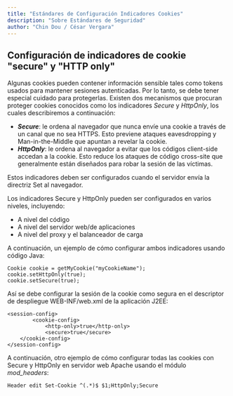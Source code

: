 ```yaml
---
title: "Estándares de Configuración Indicadores Cookies"
description: "Sobre Estándares de Seguridad"
author: "Chin Dou / César Vergara"
---
```

 
 ## Configuración de indicadores de cookie "secure" y "HTTP only"

Algunas cookies pueden contener información sensible tales como tokens usados para mantener sesiones autenticadas. Por lo tanto, se debe tener especial cuidado para protegerlas. Existen dos mecanismos que procuran proteger cookies conocidos como los indicadores _Secure_ y _HttpOnly_, los cuales describiremos a continuación:

-   _**Secure**_: le ordena al navegador que nunca envíe una cookie a ​través de un canal que no sea HTTPS. Esto previene ataques eavesdropping y Man-in-the-Middle que apuntan a revelar la cookie.
-   _**HttpOnly**_: le ordena al navegador a evitar que los códigos client-side accedan a la cookie. Esto reduce los ataques de código cross-site que generalmente están diseñados para robar la sesión de las víctimas.

Estos indicadores deben ser configurados cuando el servidor envía la directriz Set al navegador.

Los indicadores Secure y HttpOnly pueden ser configurados en varios niveles, incluyendo:

-   A nivel del código
-   A nivel del servidor web/de aplicaciones
-   A nivel del proxy y el balanceador de carga​  
    

A continuación, un ejemplo de cómo configurar ambos indicadores usando código Java:  
````
​Cookie cookie = getMyCookie("myCookieName");
cookie.setHttpOnly(true);
cookie.setSecure(true);​  
````
Así se debe configurar la sesión de la cookie como segura en el descriptor de despliegue WEB-INF/web.xml de la aplicación J2EE:  
````
​<session-config>
		<cookie-config>
			<http-only>true</http-only>
			<secure>true</secure>
	</cookie-config>
</session-config>​  
````

​A continuación, otro ejemplo de cómo configurar todas las cookies con Secure y HttpOnly en servidor web Apache usando el módulo _mod_headers_:  
````
​Header edit Set-Cookie ^(.*)$ $1;HttpOnly;Secure
````


